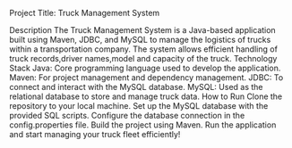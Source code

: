 Project Title: Truck Management System

Description
The Truck Management System is a Java-based application built using Maven, JDBC, and MySQL to manage the logistics of trucks within a transportation company. 
The system allows efficient handling of truck records,driver names,model and capacity of the truck.
Technology Stack
Java: Core programming language used to develop the application.
Maven: For project management and dependency management.
JDBC: To connect and interact with the MySQL database.
MySQL: Used as the relational database to store and manage truck data.
How to Run
Clone the repository to your local machine.
Set up the MySQL database with the provided SQL scripts.
Configure the database connection in the config.properties file.
Build the project using Maven.
Run the application and start managing your truck fleet efficiently!
